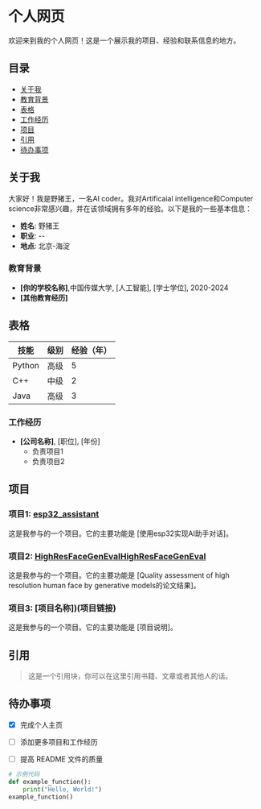 # 个人网页

欢迎来到我的个人网页！这是一个展示我的项目、经验和联系信息的地方。

## 目录
- [关于我](#关于我)
- [教育背景](#教育背景)
- [表格](#表格)
- [工作经历](#工作经历)
- [项目](#项目)
- [引用](#引用)
- [待办事项](#待办事项)

## 关于我

大家好！我是野猪王，一名AI coder。我对Artificaial intelligence和Computer science非常感兴趣，并在该领域拥有多年的经验。以下是我的一些基本信息：

- **姓名**: 野猪王
- **职业**: --
- **地点**: 北京-海淀

### 教育背景

- **[你的学校名称]**,中国传媒大学, [人工智能], [学士学位], 2020-2024
- **[其他教育经历]**

## 表格

| 技能       | 级别   | 经验（年） |
| ---------- | ------ | ---------- |
| Python     | 高级   | 5          |
| C++        | 中级   | 2          |
| Java       | 高级   | 3          |

### 工作经历

- **[公司名称]**, [职位], [年份]
  - 负责项目1
  - 负责项目2

## 项目

### 项目1: [esp32_assistant](https://github.com/LoudLove/esp32_assistant)
这是我参与的一个项目。它的主要功能是 [使用esp32实现AI助手对话]。
### 项目2: [HighResFaceGenEvalHighResFaceGenEval](https://github.com/LoudLove/HighResFaceGenEval)
这是我参与的一个项目。它的主要功能是 [Quality assessment of high resolution human face by generative models的论文结果]。
### 项目3: [项目名称])(项目链接)
这是我参与的一个项目。它的主要功能是 [项目说明]。

## 引用

> 这是一个引用块，你可以在这里引用书籍、文章或者其他人的话。


## 待办事项

- [x] 完成个人主页
- [ ] 添加更多项目和工作经历
- [ ] 提高 README 文件的质量


```python
# 示例代码
def example_function():
    print("Hello, World!")
example_function()
```

